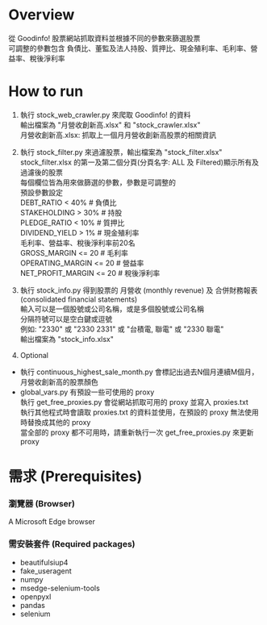 # Overview
從 Goodinfo! 股票網站抓取資料並根據不同的參數來篩選股票  
可調整的參數包含 負債比、董監及法人持股、質押比、現金殖利率、毛利率、營益率、稅後淨利率

# How to run
1. 執行 stock_web_crawler.py 來爬取 Goodinfo! 的資料  
輸出檔案為 "月營收創新高.xlsx" 和 "stock_crawler.xlsx"  
月營收創新高.xlsx: 抓取上一個月月營收創新高股票的相關資訊    

2. 執行 stock_filter.py 來過濾股票，輸出檔案為 "stock_filter.xlsx"  
stock_filter.xlsx 的第一及第二個分頁(分頁名字: ALL 及 Filtered)顯示所有及過濾後的股票  
每個欄位皆為用來做篩選的參數，參數是可調整的  
預設參數設定  
DEBT_RATIO < 40%        # 負債比  
STAKEHOLDING > 30%      # 持股  
PLEDGE_RATIO < 10%      # 質押比  
DIVIDEND_YIELD > 1%     # 現金殖利率  
毛利率、營益率、稅後淨利率前20名  
GROSS_MARGIN <= 20      # 毛利率  
OPERATING_MARGIN <= 20  # 營益率  
NET_PROFIT_MARGIN <= 20 # 稅後淨利率  

3. 執行 stock_info.py 得到股票的 月營收 (monthly revenue) 及 合併財務報表 (consolidated financial statements)  
輸入可以是一個股號或公司名稱，或是多個股號或公司名稱  
分隔符號可以是空白鍵或逗號  
例如: "2330" 或 "2330 2331" 或 "台積電, 聯電" 或 "2330 聯電"  
輸出檔案為 "stock_info.xlsx"  

4. Optional  
* 執行 continuous_highest_sale_month.py 會標記出過去N個月連續M個月，月營收創新高的股票顏色
* global_vars.py 有預設一些可使用的 proxy  
  執行 get_free_proxies.py 會從網站抓取可用的 proxy 並寫入 proxies.txt  
  執行其他程式時會讀取 proxies.txt 的資料並使用，在預設的 proxy 無法使用時替換成其他的 proxy  
  當全部的 proxy 都不可用時，請重新執行一次 get_free_proxies.py 來更新 proxy

# 需求 (Prerequisites)
### 瀏覽器 (Browser)
A Microsoft Edge browser  

### 需安裝套件 (Required packages)
* beautifulsiup4  
* fake_useragent  
* numpy  
* msedge-selenium-tools  
* openpyxl  
* pandas  
* selenium  
